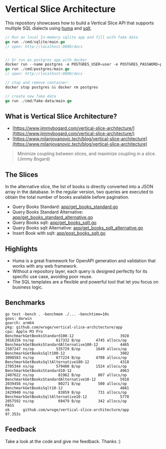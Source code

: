 # Vertical Slice Architecture

This repository showcases how to build a Vertical Slice API that supports multiple SQL dialects using [huma](https://github.com/danielgtaylor/huma) and [sqlt](https://github.com/wroge/sqlt).

```go
// Run as local In-memory sqlite app and fill with fake data
go run ./cmd/sqlite/main.go
// open: http://localhost:8080/docs


// Or run as postgres app with docker
docker run --name postgres -e POSTGRES_USER=user -e POSTGRES_PASSWORD=password -e POSTGRES_DB=db -p 5432:5432 -d postgres:16
go run ./cmd/postgres/main.go
// open: http://localhost:8080/docs

// stop and remove container:
docker stop postgres && docker rm postgres

// create new fake data
go run ./cmd/fake-data/main.go
```

## What is Vertical Slice Architecture?

- [https://www.jimmybogard.com/vertical-slice-architecture/](https://www.jimmybogard.com/vertical-slice-architecture/)
- [https://www.milanjovanovic.tech/blog/vertical-slice-architecture](https://www.milanjovanovic.tech/blog/vertical-slice-architecture)

> Minimize coupling between slices, and maximize coupling in a slice. (Jimmy Bogard)

## The Slices

In the alternative slice, the list of books is directly converted into a JSON array in the database. In the regular version, two queries are executed to obtain the total number of books available before pagination.

- Query Books Standard: [app/get_books_standard.go](https://github.com/wroge/vertical-slice-architecture/blob/main/app/get_books_standard.go)
- Query Books Standard Alternative: [app/get_books_standard_alternative.go](https://github.com/wroge/vertical-slice-architecture/blob/main/app/get_books_standard_alternative.go)
- Query Books sqlt: [app/get_books_sqlt.go](https://github.com/wroge/vertical-slice-architecture/blob/main/app/get_books_sqlt.go)
- Query Books sqlt Alternative: [app/get_books_sqlt_alternative.go](https://github.com/wroge/vertical-slice-architecture/blob/main/app/get_books_sqlt_alternative.go)
- Insert Book with sqlt: [app/post_books_sqlt.go](https://github.com/wroge/vertical-slice-architecture/blob/main/app/post_books_sqlt.go)

## Highlights

- Huma is a great framework for OpenAPI generation and validation that works with any web framework.
- Without a repository layer, each query is designed perfectly for its specific use case, avoiding poor reuse.
- The SQL templates are a flexible and powerful tool that let you focus on business logic.

## Benchmarks

```
go test -bench . -benchmem ./... -benchtime=10s
goos: darwin
goarch: arm64
pkg: github.com/wroge/vertical-slice-architecture/app
cpu: Apple M3 Pro
BenchmarkGetBooksStandard100-12                     3928           3016156 ns/op          617332 B/op       4745 allocs/op
BenchmarkGetBooksStandardAlternative100-12          4465           2587247 ns/op          535729 B/op       1649 allocs/op
BenchmarkGetBooksSqlt100-12                         3902           3098583 ns/op          677224 B/op       4708 allocs/op
BenchmarkGetBooksSqltAlternative100-12              4318           2705344 ns/op          579400 B/op       1524 allocs/op
BenchmarkGetBooksStandard10-12                      4963           2407622 ns/op           81962 B/op        807 allocs/op
BenchmarkGetBooksStandardAlternative10-12           5918           2039456 ns/op           80271 B/op        500 allocs/op
BenchmarkGetBooksSqlt10-12                          4881           2429940 ns/op           83859 B/op        731 allocs/op
BenchmarkGetBooksSqltAlternative10-12               5778           2057592 ns/op           69479 B/op        342 allocs/op
PASS
ok      github.com/wroge/vertical-slice-architecture/app        97.353s
```

## Feedback

Take a look at the code and give me feedback. Thanks :)
